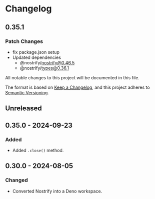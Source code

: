 # Changelog

## 0.35.1

### Patch Changes

- fix package.json setup
- Updated dependencies
  - @nostrify/nostrify@0.46.5
  - @nostrify/types@0.36.1

All notable changes to this project will be documented in this file.

The format is based on [Keep a Changelog](https://keepachangelog.com/en/1.1.0/),
and this project adheres to [Semantic Versioning](https://semver.org/spec/v2.0.0.html).

## Unreleased

## 0.35.0 - 2024-09-23

### Added

- Added `.close()` method.

## 0.30.0 - 2024-08-05

### Changed

- Converted Nostrify into a Deno workspace.
